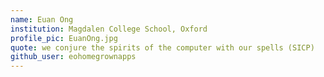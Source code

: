 ```yaml
---
name: Euan Ong
institution: Magdalen College School, Oxford
profile_pic: EuanOng.jpg
quote: we conjure the spirits of the computer with our spells (SICP)
github_user: eohomegrownapps
---
```

